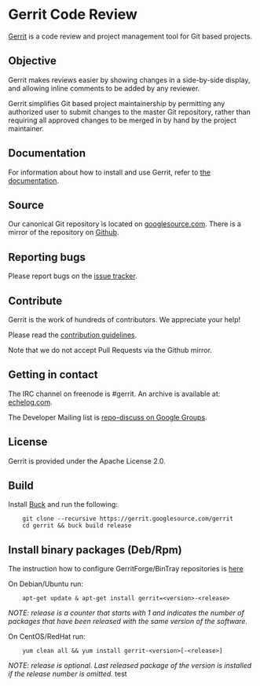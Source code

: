 # Gerrit Code Review

[Gerrit](https://www.gerritcodereview.com) is a code review and project
management tool for Git based projects.

## Objective

Gerrit makes reviews easier by showing changes in a side-by-side display,
and allowing inline comments to be added by any reviewer.

Gerrit simplifies Git based project maintainership by permitting any
authorized user to submit changes to the master Git repository, rather
than requiring all approved changes to be merged in by hand by the project
maintainer.

## Documentation

For information about how to install and use Gerrit, refer to
[the documentation](https://gerrit-review.googlesource.com/Documentation/index.html).

## Source

Our canonical Git repository is located on [googlesource.com](https://gerrit.googlesource.com/gerrit).
There is a mirror of the repository on [Github](https://github.com/gerrit-review/gerrit).

## Reporting bugs

Please report bugs on the [issue tracker](https://code.google.com/p/gerrit/issues/list).

## Contribute

Gerrit is the work of hundreds of contributors. We appreciate your help!

Please read the [contribution guidelines](https://gerrit.googlesource.com/gerrit/+/master/SUBMITTING_PATCHES).

Note that we do not accept Pull Requests via the Github mirror.

## Getting in contact

The IRC channel on freenode is #gerrit. An archive is available at:
[echelog.com](http://echelog.com/logs/browse/gerrit).

The Developer Mailing list is [repo-discuss on Google Groups](https://groups.google.com/forum/#!forum/repo-discuss).

## License

Gerrit is provided under the Apache License 2.0.

## Build

Install [Buck](http://facebook.github.io/buck/setup/install.html) and run the following:

        git clone --recursive https://gerrit.googlesource.com/gerrit
        cd gerrit && buck build release

## Install binary packages (Deb/Rpm)

The instruction how to configure GerritForge/BinTray repositories is
[here](http://gitenterprise.me/2015/02/27/gerrit-2-10-rpm-and-debian-packages-available)

On Debian/Ubuntu run:

        apt-get update & apt-get install gerrit=<version>-<release>

_NOTE: release is a counter that starts with 1 and indicates the number of packages that have
been released with the same version of the software._

On CentOS/RedHat run:

        yum clean all && yum install gerrit-<version>[-<release>]

_NOTE: release is optional. Last released package of the version is installed if the release
number is omitted._
test
